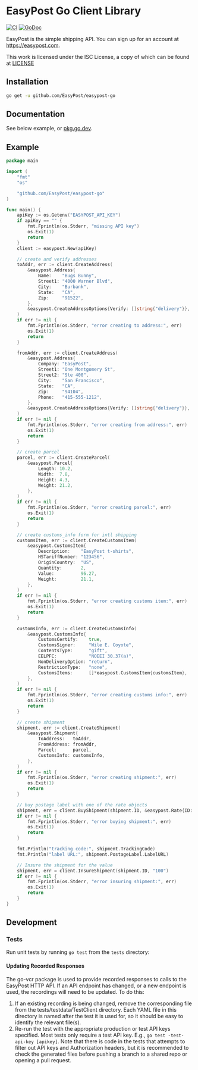 # EasyPost Go Client Library

[![CI](https://github.com/EasyPost/easypost-go/workflows/CI/badge.svg)](https://github.com/EasyPost/easypost-go/actions?query=workflow%3ACI)
[![GoDoc](https://godoc.org/github.com/EasyPost/easypost-go?status.svg)](https://pkg.go.dev/github.com/EasyPost/easypost-go)

EasyPost is the simple shipping API. You can sign up for an account at <https://easypost.com>.

This work is licensed under the ISC License, a copy of which can be found at [LICENSE](LICENSE)

## Installation

```bash
go get -u github.com/EasyPost/easypost-go
```

## Documentation

See below example, or [pkg.go.dev](https://pkg.go.dev/github.com/EasyPost/easypost-go).

## Example

```go
package main

import (
	"fmt"
	"os"

	"github.com/EasyPost/easypost-go"
)

func main() {
	apiKey := os.Getenv("EASYPOST_API_KEY")
	if apiKey == "" {
		fmt.Fprintln(os.Stderr, "missing API key")
		os.Exit(1)
		return
	}
	client := easypost.New(apiKey)

	// create and verify addresses
	toAddr, err := client.CreateAddress(
		&easypost.Address{
			Name:    "Bugs Bunny",
			Street1: "4000 Warner Blvd",
			City:    "Burbank",
			State:   "CA",
			Zip:     "91522",
		},
		&easypost.CreateAddressOptions{Verify: []string{"delivery"}},
	)
	if err != nil {
		fmt.Fprintln(os.Stderr, "error creating to address:", err)
		os.Exit(1)
		return
	}

	fromAddr, err := client.CreateAddress(
		&easypost.Address{
			Company: "EasyPost",
			Street1: "One Montgomery St",
			Street2: "Ste 400",
			City:    "San Francisco",
			State:   "CA",
			Zip:     "94104",
			Phone:   "415-555-1212",
		},
		&easypost.CreateAddressOptions{Verify: []string{"delivery"}},
	)
	if err != nil {
		fmt.Fprintln(os.Stderr, "error creating from address:", err)
		os.Exit(1)
		return
	}

	// create parcel
	parcel, err := client.CreateParcel(
		&easypost.Parcel{
			Length: 10.2,
			Width:  7.8,
			Height: 4.3,
			Weight: 21.2,
		},
	)
	if err != nil {
		fmt.Fprintln(os.Stderr, "error creating parcel:", err)
		os.Exit(1)
		return
	}

	// create customs_info form for intl shipping
	customsItem, err := client.CreateCustomsItem(
		&easypost.CustomsItem{
			Description:    "EasyPost t-shirts",
			HSTariffNumber: "123456",
			OriginCountry:  "US",
			Quantity:       2,
			Value:          96.27,
			Weight:         21.1,
		},
	)
	if err != nil {
		fmt.Fprintln(os.Stderr, "error creating customs item:", err)
		os.Exit(1)
		return
	}

	customsInfo, err := client.CreateCustomsInfo(
		&easypost.CustomsInfo{
			CustomsCertify:    true,
			CustomsSigner:     "Wile E. Coyote",
			ContentsType:      "gift",
			EELPFC:            "NOEEI 30.37(a)",
			NonDeliveryOption: "return",
			RestrictionType:   "none",
			CustomsItems:      []*easypost.CustomsItem{customsItem},
		},
	)
	if err != nil {
		fmt.Fprintln(os.Stderr, "error creating customs info:", err)
		os.Exit(1)
		return
	}

	// create shipment
	shipment, err := client.CreateShipment(
		&easypost.Shipment{
			ToAddress:   toAddr,
			FromAddress: fromAddr,
			Parcel:      parcel,
			CustomsInfo: customsInfo,
		},
	)
	if err != nil {
		fmt.Fprintln(os.Stderr, "error creating shipment:", err)
		os.Exit(1)
		return
	}

	// buy postage label with one of the rate objects
	shipment, err = client.BuyShipment(shipment.ID, &easypost.Rate{ID: shipment.Rates[0].ID}, "")
	if err != nil {
		fmt.Fprintln(os.Stderr, "error buying shipment:", err)
		os.Exit(1)
		return
	}

	fmt.Println("tracking code:", shipment.TrackingCode)
	fmt.Println("label URL:", shipment.PostageLabel.LabelURL)

	// Insure the shipment for the value
	shipment, err = client.InsureShipment(shipment.ID, "100")
	if err != nil {
		fmt.Fprintln(os.Stderr, "error insuring shipment:", err)
		os.Exit(1)
		return
	}
}
```

## Development

### Tests

Run unit tests by running `go test` from the `tests` directory:

#### Updating Recorded Responses

The go-vcr package is used to provide recorded responses to calls to the
EasyPost HTTP API. If an API endpoint has changed, or a new endpoint is used,
the recordings will need to be updated. To do this:
  1. If an existing recording is being changed, remove the corresponding file
     from the tests/testdata/TestClient directory. Each YAML file in this
     directory is named after the test it is used for, so it should be easy to
     identify the relevant file(s).
  2. Re-run the test with the appropriate production or test API keys specified.
     Most tests only require a test API key. E.g.,
     `go test -test-api-key [apikey]`. Note that there is code in the tests that
     attempts to filter out API keys and Authorization headers, but it is
     recommended to check the generated files before pushing a branch to a
     shared repo or opening a pull request.
